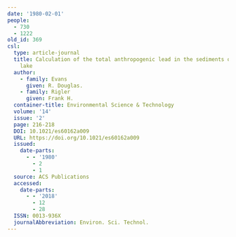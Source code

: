 ```yaml
---
date: '1980-02-01'
people:
  - 730
  - 1222
old_id: 369
csl:
  type: article-journal
  title: Calculation of the total anthropogenic lead in the sediments of a rural Ontario
    lake
  author:
    - family: Evans
      given: R. Douglas.
    - family: Rigler
      given: Frank H.
  container-title: Environmental Science & Technology
  volume: '14'
  issue: '2'
  page: 216-218
  DOI: 10.1021/es60162a009
  URL: https://doi.org/10.1021/es60162a009
  issued:
    date-parts:
      - - '1980'
        - 2
        - 1
  source: ACS Publications
  accessed:
    date-parts:
      - - '2018'
        - 12
        - 28
  ISSN: 0013-936X
  journalAbbreviation: Environ. Sci. Technol.
---
```

